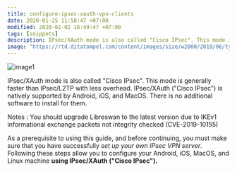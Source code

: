 ```yaml
---
title: configure-ipsec-xauth-vpn-clients
date: 2020-01-25 11:58:47 +07:00
modified: 2020-02-02 16:49:47 +07:00
tags: [snippets]
description: IPsec/XAuth mode is also called "Cisco IPsec". This mode is generally faster than IPsec/L2TP with less overhead. IPsec/XAuth ("Cisco IPsec")
image: "https://rtd.ditatompel.com/content/images/size/w2000/2019/06/tyler-franta-iusJ25iYu1c-unsplash-cisco.jpg"
---
```


![image1](https://rtd.ditatompel.com/content/images/size/w2000/2019/06/tyler-franta-iusJ25iYu1c-unsplash-cisco.jpg)

IPsec/XAuth mode is also called "Cisco IPsec". This mode is generally faster than IPsec/L2TP with less overhead. IPsec/XAuth ("Cisco IPsec") is natively supported by Android, iOS, and MacOS. There is no additional software to install for them.

Notes : You should upgrade Libreswan to the latest version due to IKEv1 informational exchange packets not integrity checked (CVE-2019-10155)

As a prerequisite to using this guide, and before continuing, you must make sure that you have successfully _set up your own IPsec VPN server_. Following these steps allow you to configure your Android, iOS, MacOS, and Linux machine **using IPsec/XAuth ("Cisco IPsec").**
